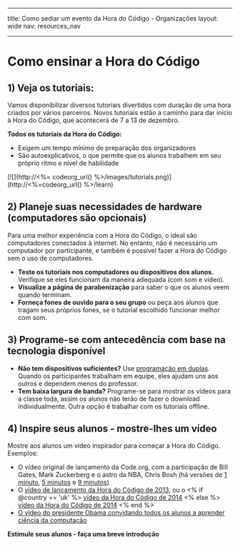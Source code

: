* * *

title: Como sediar um evento da Hora do Código - Organizações layout: wide nav: resources_nav

* * *

<div class="row">
  <h1 class="col-sm-6">
    Como ensinar a Hora do Código
  </h1>
</div>

</div>

## 1) Veja os tutoriais:

Vamos disponibilizar diversos tutoriais divertidos com duração de uma hora criados por vários parceiros. Novos tutoriais estão a caminho para dar início à Hora do Código, que acontecerá de 7 a 13 de dezembro.

**Todos os tutoriais da Hora do Código:**

  * Exigem um tempo mínimo de preparação dos organizadores
  * São autoexplicativos, o que permite que os alunos trabalhem em seu próprio ritmo e nível de habilidade

[![](http://<%= codeorg_url() %>/images/tutorials.png)](http://<%=codeorg_url() %>/learn)

## 2) Planeje suas necessidades de hardware (computadores são opcionais)

Para uma melhor experiência com a Hora do Código, o ideal são computadores conectados à internet. No entanto, não é necessário um computador por participante, e também é possível fazer a Hora do Código sem o uso de computadores.

  * **Teste os tutoriais nos computadores ou dispositivos dos alunos.** Verifique se eles funcionam da maneira adequada (com som e vídeo).
  * **Visualize a página de parabenização** para saber o que os alunos veem quando terminam. 
  * **Forneça fones de ouvido para o seu grupo** ou peça aos alunos que tragam seus próprios fones, se o tutorial escolhido funcionar melhor com som.

## 3) Programe-se com antecedência com base na tecnologia disponível

  * **Não tem dispositivos suficientes?** Use [programação em duplas](http://www.ncwit.org/resources/pair-programming-box-power-collaborative-learning). Quando os participantes trabalham em equipe, eles ajudam uns aos outros e dependem menos do professor.
  * **Tem baixa largura de banda?** Programe-se para mostrar os vídeos para a classe toda, assim os alunos não terão de fazer o download individualmente. Outra opção é trabalhar com os tutoriais offline.

## 4) Inspire seus alunos - mostre-lhes um vídeo

Mostre aos alunos um vídeo inspirador para começar a Hora do Código. Exemplos:

  * O vídeo original de lançamento da Code.org, com a participação de Bill Gates, Mark Zuckerberg e o astro da NBA, Chris Bosh (há versões de [1 minuto](https://www.youtube.com/watch?v=qYZF6oIZtfc), [5 minutos](https://www.youtube.com/watch?v=nKIu9yen5nc) e [9 minutos](https://www.youtube.com/watch?v=dU1xS07N-FA))
  * O [vídeo de lançamento da Hora do Código de 2013](https://www.youtube.com/watch?v=FC5FbmsH4fw), ou o <% if @country == 'uk' %> [vídeo da Hora do Código de 2014](https://www.youtube.com/watch?v=96B5-JGA9EQ) <% else %> [vídeo da Hora do Código de 2014](https://www.youtube.com/watch?v=rH7AjDMz_dc&index=2&list=PLzdnOPI1iJNe1WmdkMG-Ca8cLQpdEAL7Q) <% end %>
  * [O vídeo do presidente Obama convidando todos os alunos a aprender ciência da computação](https://www.youtube.com/watch?v=6XvmhE1J9PY)

**Estimule seus alunos - faça uma breve introdução**
